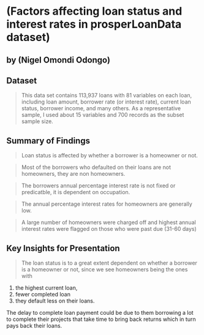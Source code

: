 # (Factors affecting loan status and interest rates in prosperLoanData dataset)
## by (Nigel Omondi Odongo)


## Dataset

> This data set contains 113,937 loans with 81 variables on each loan, including loan amount, borrower rate (or interest rate),
current loan status, borrower income, and many others. As a representative sample, I used about 15 variables and 700 records as the subset sample size.

## Summary of Findings

>Loan status is affected by whether a borrower is a homeowner or not.

> Most of the borrowers who defaulted on their loans are not homeowners, they are non homeowners.

> The borrowers annual percentage interest rate is not fixed or predicatble, it is dependent on occupation.

> The annual percentage interest rates for homeowners are generally low.

> A large number of homeowners were charged off and highest annual interest rates were flagged on those who were past due (31-60 days)

## Key Insights for Presentation

> The loan status is to a great extent dependent on whether a borrower is a homeowner or not, since we see homeowners being the ones with 
1. the highest current loan, 
2. fewer completed loan 
3. they default less on their loans.

The delay to complete loan payment could be due to them borrowing a lot to complete their projects that take time to bring back returns which in turn pays back their loans.


